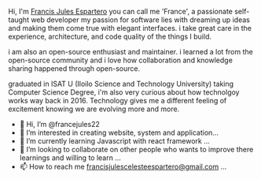 Hi, I'm <a href="https://www.facebook.com/francisjules.celeste">Francis Jules Espartero</a> you can call me 'France', a passionate self-taught  web developer my passion for software lies with dreaming up ideas and making them come true with elegant interfaces. i take great care in the experience, architecture, and code quality of the things I build.

i am also an open-source enthusiast and maintainer. i learned a lot from the open-source community and i love how collaboration and knowledge sharing happened through open-source.



graduated in ISAT U (Iloilo Science and Technology University) taking Computer Science Degree, i'm also very curious about how technolgoy works way back in 2016. Technology gives me a different feeling of excitement knowing we are evolving more and more.



- 👋 Hi, I’m @francejules22
- 👀 I’m interested in creating website, system and application...
- 🌱 I’m currently learning Javascript with react framework ...
- 💞️ I’m looking to collaborate on other people who wants to improve there learnings and willing to learn ...
- 📫 How to reach me francisjulescelesteespartero@gmail.com ...

<!---
francejules22/francejules22 is a ✨ special ✨ repository because its `README.md` (this file) appears on your GitHub profile.
You can click the Preview link to take a look at your changes.
--->

